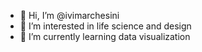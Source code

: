 - 👋 Hi, I’m @ivimarchesini
- 👀 I’m interested in life science and design
- 🌱 I’m currently learning data visualization 

<!---
ivimarchesini/ivimarchesini is a ✨ special ✨ repository because its `README.md` (this file) appears on your GitHub profile.
You can click the Preview link to take a look at your changes.
--->
